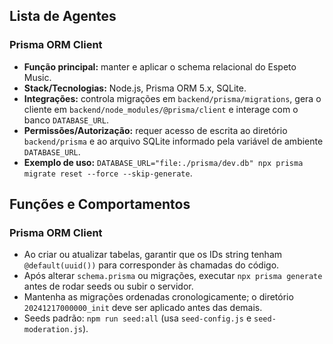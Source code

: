 ## Lista de Agentes

### Prisma ORM Client
- **Função principal:** manter e aplicar o schema relacional do Espeto Music.
- **Stack/Tecnologias:** Node.js, Prisma ORM 5.x, SQLite.
- **Integrações:** controla migrações em `backend/prisma/migrations`, gera o cliente em `backend/node_modules/@prisma/client` e interage com o banco `DATABASE_URL`.
- **Permissões/Autorização:** requer acesso de escrita ao diretório `backend/prisma` e ao arquivo SQLite informado pela variável de ambiente `DATABASE_URL`.
- **Exemplo de uso:** `DATABASE_URL="file:./prisma/dev.db" npx prisma migrate reset --force --skip-generate`.

## Funções e Comportamentos

### Prisma ORM Client
- Ao criar ou atualizar tabelas, garantir que os IDs string tenham `@default(uuid())` para corresponder às chamadas do código.
- Após alterar `schema.prisma` ou migrações, executar `npx prisma generate` antes de rodar seeds ou subir o servidor.
- Mantenha as migrações ordenadas cronologicamente; o diretório `20241217000000_init` deve ser aplicado antes das demais.
- Seeds padrão: `npm run seed:all` (usa `seed-config.js` e `seed-moderation.js`).
